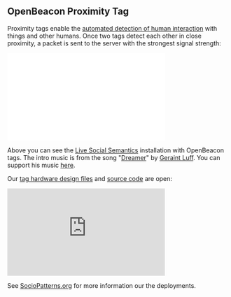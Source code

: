 ## OpenBeacon Proximity Tag

Proximity tags enable the [automated detection of human interaction](http://www.sociopatterns.org/deployments/infectious-sociopatterns/) with things and other humans. Once two tags detect each other in close proximity, a packet is sent to the server with the strongest signal strength:

<iframe src="//player.vimeo.com/video/108047361" width="360" height="200" frameborder="0" webkitallowfullscreen mozallowfullscreen allowfullscreen></iframe>

Above you can see the <a href="http://www.sociopatterns.org/2009/09/live-social-semantics/">Live Social Semantics</a> installation with OpenBeacon tags. The intro music is from the song "<a href="https://soundcloud.com/geraintluff/dreamer?in=geraintluff/sets/sky-full-of-songs">Dreamer</a>" by <a href="http://geraintluff.co.uk/">Geraint Luff</a>. You can support his music <a href="http://geraintluff.co.uk/buy/">here</a>.

Our [tag hardware design files](/device.html#download) and [source code](/source#github) are open:

<iframe src="https://www.flickr.com/photos/foolsdelight/15431773586/in/set-72157648419814442/player/" width="360" height="200" frameborder="0" allowfullscreen webkitallowfullscreen mozallowfullscreen oallowfullscreen msallowfullscreen></iframe>

See <a href="http://www.sociopatterns.org/publications/">SocioPatterns.org</a> for more information our the deployments.
